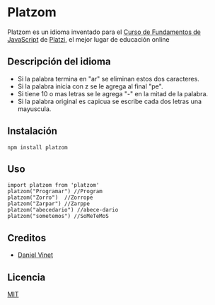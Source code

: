 # Platzom

Platzom es un idioma inventado para el [Curso de Fundamentos de JavaScript](https://platzi.com/js) de [Platzi](https://platzi.com), el mejor lugar de educación online

## Descripción del idioma

- Si la palabra termina en "ar" se eliminan estos dos caracteres.
- Si la palabra inicia con z se le agrega al final "pe".
- Si tiene 10 o mas letras se le agrega "-" en la mitad de la palabra.
- Si la palabra original es capicua se escribe cada dos letras una mayuscula.

## Instalación

```
npm install platzom
```

## Uso

```
import platzom from 'platzom'
platzom("Programar") //Program
platzom("Zorro")  //Zorrope
platzom("Zarpar") //Zarppe
platzom("abecedario") //abece-dario
platzom("sometemos") //SoMeTeMoS
```

## Creditos
- [Daniel Vinet](https://github.com/Daniel11V)

## Licencia

[MIT](https://opensource.org/licenses/MIT)
